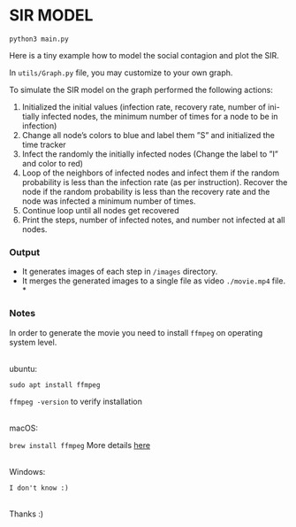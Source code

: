 # SIR MODEL

`python3 main.py`

Here is a tiny example how to model the social contagion and plot the SIR.

In `utils/Graph.py` file, you may customize to your own graph.

To simulate the SIR model on the graph performed the following actions:

1. Initialized the initial values (infection rate, recovery rate, number of ini-
   tially infected nodes, the minimum number of times for a node to be in
   infection)
2. Change all node’s colors to blue and label them ”S” and initialized the
   time tracker
3. Infect the randomly the initially infected nodes (Change the label to ”I”
   and color to red)
4. Loop of the neighbors of infected nodes and infect them if the random
   probability is less than the infection rate (as per instruction). Recover the
   node if the random probability is less than the recovery rate and the node
   was infected a minimum number of times.
5. Continue loop until all nodes get recovered
6. Print the steps, number of infected notes, and number not infected at all
   nodes.

### Output

- It generates images of each step in `/images` directory.
- It merges the generated images to a single file as video `./movie.mp4` file. \*

### Notes

In order to generate the movie you need to install `ffmpeg` on operating system level.

<br />
ubuntu:

`sudo apt install ffmpeg`

`ffmpeg -version` to verify installation

<br/>
macOS:

`brew install ffmpeg`
More details [here](https://formulae.brew.sh/formula/ffmpeg)

<br/>
Windows:

`I don't know :)`

<br/>
Thanks :)

